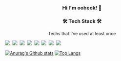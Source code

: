 <h3 align="center">Hi I'm ooheek! 🐥</h3>

<h3 align="center">🛠 Tech Stack 🛠</h3>
<p align="center">Techs that I've used at least once</p>
<img src="https://img.shields.io/badge/Javascript-F7DF1E?style=for-the-badge&logo=#F7DF1E&logoColor=white"/></a>&nbsp
<img src="https://img.shields.io/badge/HTML5-E34F26?style=for-the-badge&logo=#E34F26&logoColor=white"/></a>&nbsp
<img src="https://img.shields.io/badge/CSS3-1572B6?style=for-the-badge&logo=#1572B6&logoColor=white"/></a>&nbsp
<img src="https://img.shields.io/badge/styled-components-DB7093?style=for-the-badge&logo=#DB7093&logoColor=white"/></a>&nbsp
<img src="https://img.shields.io/badge/React-61DAFB?style=for-the-badge&logo=#61DAFB&logoColor=white"/></a>&nbsp
<img src="https://img.shields.io/badge/redux-764ABC?style=for-the-badge&logo=#764ABC&logoColor=white"/></a>&nbsp
<img src="https://img.shields.io/badge/Python-3776AB?style=for-the-badge&logo=#3776AB&logoColor=white"/></a>&nbsp
<img src="https://img.shields.io/badge/Spring Boot-6DB33F?style=for-the-badge&logo=#6DB33F&logoColor=white"/></a>&nbsp

[![Anurag's Github stats](https://github-readme-stats.vercel.app/api?username=ooheek)](https://github.com/anuraghazra/github-readme-stats)
[![Top Langs](https://github-readme-stats.vercel.app/api/top-langs/?username=ooheek)](https://github.com/anuraghazra/github-readme-stats)
